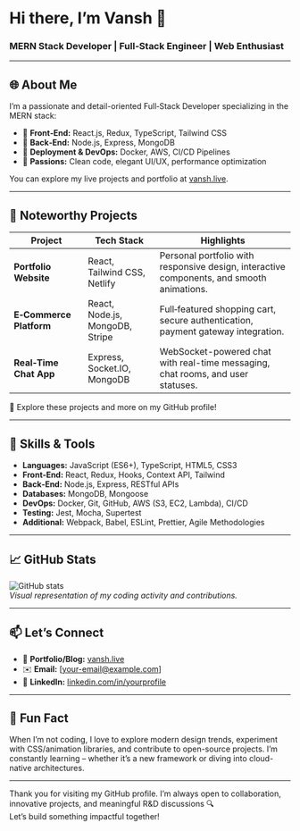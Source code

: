 <!-- 🚀 Header: Your Name & Title -->
# Hi there, I’m Vansh 👋  
### MERN Stack Developer | Full‑Stack Engineer | Web Enthusiast  

---

## 🌐 About Me
I’m a passionate and detail-oriented Full‑Stack Developer specializing in the MERN stack:
- 🔹 **Front‑End:** React.js, Redux, TypeScript, Tailwind CSS  
- 🔹 **Back‑End:** Node.js, Express, MongoDB  
- 🔹 **Deployment & DevOps:** Docker, AWS, CI/CD Pipelines  
- 🔹 **Passions:** Clean code, elegant UI/UX, performance optimization

You can explore my live projects and portfolio at [vansh.live](https://vansh.live).

---

## 🚧 Noteworthy Projects

| Project | Tech Stack | Highlights |
|--------|-------------|------------|
| **Portfolio Website** | React, Tailwind CSS, Netlify | Personal portfolio with responsive design, interactive components, and smooth animations. |
| **E‑Commerce Platform** | React, Node.js, MongoDB, Stripe | Full‑featured shopping cart, secure authentication, payment gateway integration. |
| **Real‑Time Chat App** | Express, Socket.IO, MongoDB | WebSocket-powered chat with real-time messaging, chat rooms, and user statuses. |

🔗 Explore these projects and more on my GitHub profile!

---

## 🔧 Skills & Tools

- **Languages:** JavaScript (ES6+), TypeScript, HTML5, CSS3  
- **Front‑End:** React, Redux, Hooks, Context API, Tailwind  
- **Back‑End:** Node.js, Express, RESTful APIs  
- **Databases:** MongoDB, Mongoose  
- **DevOps:** Docker, Git, GitHub, AWS (S3, EC2, Lambda), CI/CD  
- **Testing:** Jest, Mocha, Supertest  
- **Additional:** Webpack, Babel, ESLint, Prettier, Agile Methodologies  

---

## 📈 GitHub Stats

![GitHub stats](https://github-readme-stats.vercel.app/api?username=vansh&show_icons=true&theme=default)  
*Visual representation of my coding activity and contributions.*

---

## 📫 Let’s Connect

- 💼 **Portfolio/Blog:** [vansh.live](https://vansh.live)  
- ✉️ **Email:** [your-email@example.com]  
- 📘 **LinkedIn:** [linkedin.com/in/yourprofile](https://www.linkedin.com/in/yourprofile/)  

---

## 🎯 Fun Fact
When I’m not coding, I love to explore modern design trends, experiment with CSS/animation libraries, and contribute to open-source projects. I’m constantly learning – whether it’s a new framework or diving into cloud-native architectures.

---

Thank you for visiting my GitHub profile. I’m always open to collaboration, innovative projects, and meaningful R&D discussions 🔍  
Let’s build something impactful together!

